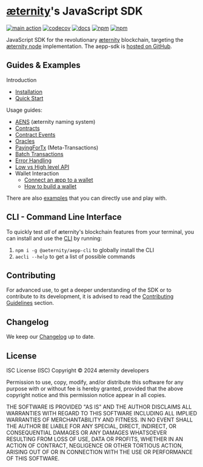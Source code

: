 # [æternity](https://aeternity.com)'s JavaScript SDK

[![main action](https://github.com/aeternity/aepp-sdk-js/actions/workflows/main.yml/badge.svg)](https://github.com/aeternity/aepp-sdk-js/actions/workflows/main.yml)
[![codecov](https://codecov.io/gh/aeternity/aepp-sdk-js/branch/develop/graph/badge.svg?token=wON6gOciRP)](https://codecov.io/gh/aeternity/aepp-sdk-js)
[![docs](https://github.com/aeternity/aepp-sdk-js/actions/workflows/docs-develop.yml/badge.svg)](https://github.com/aeternity/aepp-sdk-js/actions/workflows/docs-develop.yml)
[![npm](https://img.shields.io/npm/v/@aeternity/aepp-sdk.svg)](https://www.npmjs.com/package/@aeternity/aepp-sdk)
[![npm](https://img.shields.io/npm/l/@aeternity/aepp-sdk.svg)](https://www.npmjs.com/package/@aeternity/aepp-sdk)

JavaScript SDK for the revolutionary [æternity] blockchain, targeting the
[æternity node] implementation. The aepp-sdk is [hosted on GitHub].

[æternity]: https://aeternity.com
[æternity node]: https://github.com/aeternity/aeternity
[hosted on GitHub]: https://github.com/aeternity/aepp-sdk-js

## Guides & Examples

Introduction
- [Installation](docs/README.md)
- [Quick Start](docs/quick-start.md)

Usage guides:
- [AENS](docs/guides/aens.md) (æternity naming system)
- [Contracts](docs/guides/contracts.md)
- [Contract Events](docs/guides/contract-events.md)
- [Oracles](docs/guides/oracles.md)
- [PayingForTx](docs/guides/paying-for-tx.md) (Meta-Transactions)
- [Batch Transactions](docs/guides//batch-requests.md)
- [Error Handling](docs/guides/error-handling.md)
- [Low vs High level API](docs/guides/low-vs-high-usage.md)
- Wallet Interaction
    - [Connect an æpp to a wallet](docs/guides/connect-aepp-to-wallet.md)
    - [How to build a wallet](docs/guides/build-wallet.md)

There are also [examples](examples/README.md) that you can directly use and play with.

## CLI - Command Line Interface

To quickly test _all_ of æternity's blockchain features from your terminal, you can install and use the [CLI](https://github.com/aeternity/aepp-cli-js) by running:

1. `npm i -g @aeternity/aepp-cli` to globally install the CLI
2. `aecli --help` to get a list of possible commands

## Contributing

For advanced use, to get a deeper understanding of the SDK or to contribute to its development, it is advised to read the [Contributing Guidelines](docs/contrib/README.md) section.

## Changelog

We keep our [Changelog](docs/CHANGELOG.md) up to date.

## License

ISC License (ISC)
Copyright © 2024 æternity developers

Permission to use, copy, modify, and/or distribute this software for any purpose
with or without fee is hereby granted, provided that the above copyright notice
and this permission notice appear in all copies.

THE SOFTWARE IS PROVIDED "AS IS" AND THE AUTHOR DISCLAIMS ALL WARRANTIES WITH
REGARD TO THIS SOFTWARE INCLUDING ALL IMPLIED WARRANTIES OF MERCHANTABILITY AND
FITNESS. IN NO EVENT SHALL THE AUTHOR BE LIABLE FOR ANY SPECIAL, DIRECT,
INDIRECT, OR CONSEQUENTIAL DAMAGES OR ANY DAMAGES WHATSOEVER RESULTING FROM LOSS
OF USE, DATA OR PROFITS, WHETHER IN AN ACTION OF CONTRACT, NEGLIGENCE OR OTHER
TORTIOUS ACTION, ARISING OUT OF OR IN CONNECTION WITH THE USE OR PERFORMANCE OF
THIS SOFTWARE.
